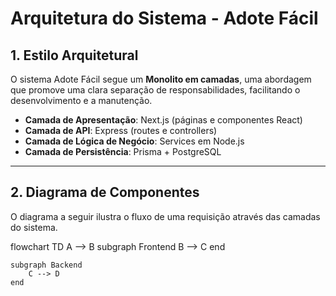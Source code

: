 # Arquitetura do Sistema - Adote Fácil

## 1. Estilo Arquitetural

O sistema Adote Fácil segue um **Monolito em camadas**, uma abordagem que promove uma clara separação de responsabilidades, facilitando o desenvolvimento e a manutenção.

-   **Camada de Apresentação**: Next.js (páginas e componentes React)
-   **Camada de API**: Express (routes e controllers)
-   **Camada de Lógica de Negócio**: Services em Node.js
-   **Camada de Persistência**: Prisma + PostgreSQL

---

## 2. Diagrama de Componentes

O diagrama a seguir ilustra o fluxo de uma requisição através das camadas do sistema.

flowchart TD
    A --> B
    subgraph Frontend
        B --> C
    end

    subgraph Backend
        C --> D
    end